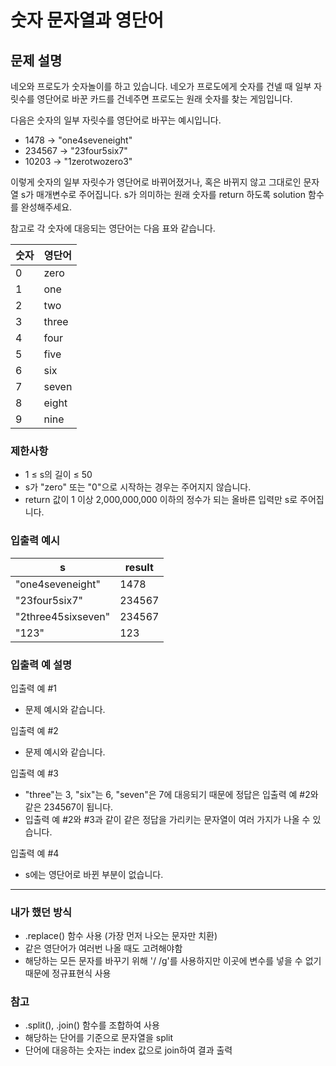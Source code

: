 # 숫자 문자열과 영단어

## 문제 설명

네오와 프로도가 숫자놀이를 하고 있습니다. 네오가 프로도에게 숫자를 건넬 때 일부 자릿수를 영단어로 바꾼 카드를 건네주면 프로도는 원래 숫자를 찾는 게임입니다.

다음은 숫자의 일부 자릿수를 영단어로 바꾸는 예시입니다.

- 1478 → "one4seveneight"
- 234567 → "23four5six7"
- 10203 → "1zerotwozero3"

이렇게 숫자의 일부 자릿수가 영단어로 바뀌어졌거나, 혹은 바뀌지 않고 그대로인 문자열 s가 매개변수로 주어집니다. s가 의미하는 원래 숫자를 return 하도록 solution 함수를 완성해주세요.

참고로 각 숫자에 대응되는 영단어는 다음 표와 같습니다.

|숫자|영단어|
|---|---|
|0|zero|
|1|one|
|2|two|
|3|three|
|4|four|
|5|five|
|6|six|
|7|seven|
|8|eight|
|9|nine|

### 제한사항

- 1 ≤ s의 길이 ≤ 50
- s가 "zero" 또는 "0"으로 시작하는 경우는 주어지지 않습니다.
- return 값이 1 이상 2,000,000,000 이하의 정수가 되는 올바른 입력만 s로 주어집니다.

### 입출력 예시

|s|result|
|---|---|
|"one4seveneight"|1478|
|"23four5six7"|234567|
|"2three45sixseven"|234567|
|"123"|123|

### 입출력 예 설명

입출력 예 #1

- 문제 예시와 같습니다.

입출력 예 #2

- 문제 예시와 같습니다.

입출력 예 #3

- "three"는 3, "six"는 6, "seven"은 7에 대응되기 때문에 정답은 입출력 예 #2와 같은 234567이 됩니다.
- 입출력 예 #2와 #3과 같이 같은 정답을 가리키는 문자열이 여러 가지가 나올 수 있습니다.

입출력 예 #4

- s에는 영단어로 바뀐 부분이 없습니다.

---

### 내가 했던 방식 
- .replace() 함수 사용 (가장 먼저 나오는 문자만 치환)
- 같은 영단어가 여러번 나올 때도 고려해야함
- 해당하는 모든 문자를 바꾸기 위해 '/ /g'를 사용하지만 이곳에 변수를 넣을 수 없기 때문에 정규표현식 사용

### 참고
- .split(), .join() 함수를 조합하여 사용
- 해당하는 단어를 기준으로 문자열을 split
- 단어에 대응하는 숫자는 index 값으로 join하여 결과 출력

